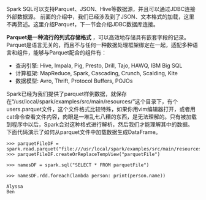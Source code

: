 Spark SQL可以支持Parquet、JSON、Hive等数据源，并且可以通过JDBC连接外部数据源。
前面的介绍中，我们已经涉及到了JSON、文本格式的加载，这里不再赘述。这里介绍Parquet，下一节会介绍JDBC数据库连接。

__Parquet是一种流行的列式存储格式__ ，可以高效地存储具有嵌套字段的记录。
Parquet是语言无关的，而且不与任何一种数据处理框架绑定在一起，适配多种语言和组件，能够与Parquet配合的组件有：
* 查询引擎: Hive, Impala, Pig, Presto, Drill, Tajo, HAWQ, IBM Big SQL
* 计算框架: MapReduce, Spark, Cascading, Crunch, Scalding, Kite
* 数据模型: Avro, Thrift, Protocol Buffers, POJOs

Spark已经为我们提供了parquet样例数据，就保存在“/usr/local/spark/examples/src/main/resources/”这个目录下，有个users.parquet文件，这个文件格式比较特殊，如果你用vim编辑器打开，或者用cat命令查看文件内容，肉眼是一堆乱七八糟的东西，是无法理解的。只有被加载到程序中以后，Spark会对这种格式进行解析，然后我们才能理解其中的数据。
下面代码演示了如何从parquet文件中加载数据生成DataFrame。

```
>>> parquetFileDF = spark.read.parquet("file:///usr/local/spark/examples/src/main/resources/users.parquet"
>>> parquetFileDF.createOrReplaceTempView("parquetFile")
 
>>> namesDF = spark.sql("SELECT * FROM parquetFile")
 
>>> namesDF.rdd.foreach(lambda person: print(person.name))
 
Alyssa
Ben
```

